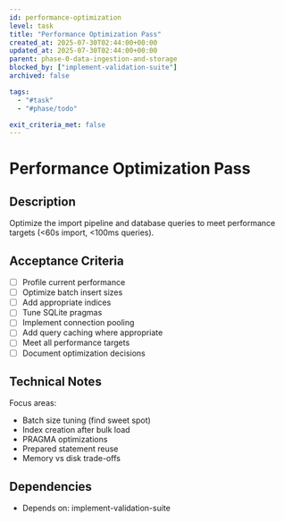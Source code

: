 ```yaml
---
id: performance-optimization
level: task
title: "Performance Optimization Pass"
created_at: 2025-07-30T02:44:00+00:00
updated_at: 2025-07-30T02:44:00+00:00
parent: phase-0-data-ingestion-and-storage
blocked_by: ["implement-validation-suite"]
archived: false

tags:
  - "#task"
  - "#phase/todo"

exit_criteria_met: false
---
```


# Performance Optimization Pass

## Description

Optimize the import pipeline and database queries to meet performance targets (<60s import, <100ms queries).

## Acceptance Criteria

- [ ] Profile current performance
- [ ] Optimize batch insert sizes
- [ ] Add appropriate indices
- [ ] Tune SQLite pragmas
- [ ] Implement connection pooling
- [ ] Add query caching where appropriate
- [ ] Meet all performance targets
- [ ] Document optimization decisions

## Technical Notes

Focus areas:
- Batch size tuning (find sweet spot)
- Index creation after bulk load
- PRAGMA optimizations
- Prepared statement reuse
- Memory vs disk trade-offs

## Dependencies

- Depends on: implement-validation-suite
